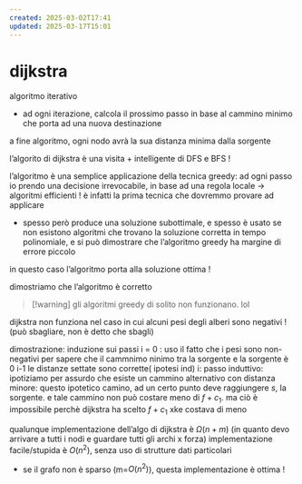 ```yaml
---
created: 2025-03-02T17:41
updated: 2025-03-17T15:01
---
```

# dijkstra
algoritmo iterativo
- ad ogni iterazione, calcola il prossimo passo in base al cammino minimo che porta ad una nuova destinazione

a fine algoritmo, ogni nodo avrà la sua distanza minima dalla sorgente

l’algorito di dijkstra è una visita + intelligente di DFS e BFS !

l’algoritmo è una semplice applicazione della tecnica greedy: ad ogni passo io prendo una decisione irrevocabile, in base ad una regola locale → algoritmi efficienti ! è infatti la prima tecnica che dovremmo provare ad applicare
- spesso però produce una soluzione subottimale, e spesso è usato se non esistono algoritmi che trovano la soluzione corretta in tempo polinomiale, e si può dimostrare che l’algoritmo greedy ha margine di errore piccolo

in questo caso l’algoritmo porta alla soluzione ottima !

dimostriamo che l’algoritmo è corretto
>[!warning] gli algoritmi greedy di solito non funzionano. lol

dijkstra non funziona nel caso in cui alcuni pesi degli alberi sono negativi ! (può sbagliare, non è detto che sbagli)

dimostrazione: induzione sui passi
i = 0 : uso il fatto che i pesi sono non-negativi per sapere che il cammnimo ninimo tra la sorgente e la sorgente è 0
i-1 le distanze settate sono corrette( ipotesi ind)
i: passo induttivo: ipotiziamo per assurdo che esiste un cammino alternativo con distanza minore: questo ipotetico camino, ad un certo punto deve raggiungere $s$, la sorgente. e tale cammino non può costare meno di $f+c_{1}$. ma ciò è impossibile perchè dijkstra ha scelto $f+c_{1}$ xke costava di meno

qualunque implementazione dell’algo di dijkstra è $\Omega(n+m)$ (in quanto devo arrivare a tutti i nodi e guardare tutti gli archi x forza)
implementazione facile/stupida è $O(n^2)$, senza uso di strutture dati particolari
- se il grafo non è sparso (m=$O(n^2)$), questa implementazione è ottima !
